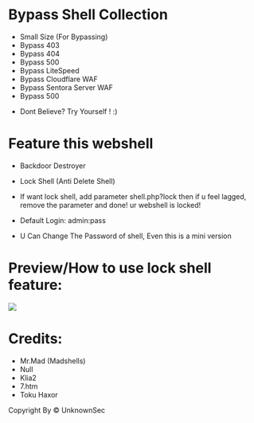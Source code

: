 # Bypass Shell Collection

* Small Size (For Bypassing)
* Bypass 403
* Bypass 404
* Bypass 500
* Bypass LiteSpeed
* Bypass Cloudflare WAF
* Bypass Sentora Server WAF
* Bypass 500

- Dont Believe? Try Yourself ! :)

# Feature this webshell
* Backdoor Destroyer
* Lock Shell (Anti Delete Shell)
* If want lock shell, add parameter shell.php?lock then if u feel lagged, remove the parameter and done! ur webshell is locked!

* Default Login: admin:pass

* U Can Change The Password of shell, Even this is a mini version



# Preview/How to use lock shell feature:

<img src="https://raw.githubusercontent.com/riztrexx/ALFA-Shell-Bypass-All-WAF/main/ezgif.com-gif-maker.gif">

# Credits:

- Mr.Mad (Madshells)
- Null
- Klia2
- 7.htm
- Toku Haxor

Copyright By &copy; UnknownSec
